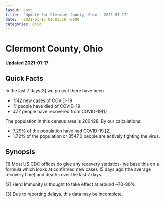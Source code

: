 ```yaml
---
layout: post
title:  "Update for Clermont County, Ohio - 2021-01-17"
date:   2021-01-17 01:01:29 -0600
categories: Ohio
---
```


# Clermont County, Ohio
#### Updated 2021-01-17

## Quick Facts

In the last 7 days[3] we project there have been
- *1142* new cases of COVID-19
- *11* people have died of COVID-19
- *477* people have recovered from COVID-19[1]

The population in this census area is 206428. By our calculations:
- 7.29% of the population have had COVID-19.[2]
- 1.72% of the population or 3547.0 people are actively fighting the virus.

## Synopsis




[1] Most US CDC offices do give any recovery statistics- we base this on a formula which looks at confirmed new cases
15 days ago (the average recovery time) and deaths over the last 7 days.

[2] Herd Immunity is thought to take effect at around ~70-80%

[3] Due to reporting delays, this data may be incomplete.
 
    